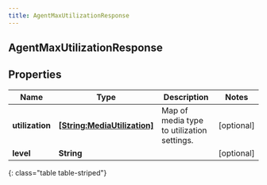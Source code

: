 ```yaml
---
title: AgentMaxUtilizationResponse
---
```

## AgentMaxUtilizationResponse

## Properties

|Name | Type | Description | Notes|
|------------ | ------------- | ------------- | -------------|
| **utilization** | [**[String:MediaUtilization]**](MediaUtilization.html) | Map of media type to utilization settings. | [optional] |
| **level** | **String** |  | [optional] |
{: class="table table-striped"}


